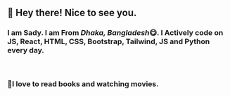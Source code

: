 ## :wave: Hey there! Nice to see you.
### I am **Sady.** I am From __*Dhaka, Bangladesh*__:yum:. I Actively code on **JS, React, HTML, CSS, Bootstrap, Tailwind, JS and Python** every day.
<br>

### :paperclip:I love to read books and watching movies.

<!--
**abdullahalsady/abdullahalsady** is a ✨ _special_ ✨ repository because its `README.md` (this file) appears on your GitHub profile.

Here are some ideas to get you started:

- 🔭 I’m currently working on ...
- 🌱 I’m currently learning ...
- 👯 I’m looking to collaborate on ...
- 🤔 I’m looking for help with ...
- 💬 Ask me about ...
- 📫 How to reach me: ...
- 😄 Pronouns: ...
- ⚡ Fun fact: ...
-->
